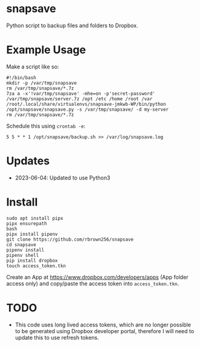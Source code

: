 snapsave
===

Python script to backup files and folders to Dropbox.

# Example Usage

Make a script like so:

```
#!/bin/bash
mkdir -p /var/tmp/snapsave
rm /var/tmp/snapsave/*.7z
7za a -x'!var/tmp/snapsave' -mhe=on -p'secret-password' /var/tmp/snapsave/server.7z /opt /etc /home /root /var
/root/.local/share/virtualenvs/snapsave-jmkwb-WP/bin/python /opt/snapsave/snapsave.py -s /var/tmp/snapsave/ -d my-server
rm /var/tmp/snapsave/*.7z
```

Schedule this using `crontab -e`:

`5 5 * * 1 /opt/snapsave/backup.sh >> /var/log/snapsave.log`

# Updates

- 2023-06-04: Updated to use Python3

# Install
```
sudo apt install pipx
pipx ensurepath
bash
pipx install pipenv
git clone https://github.com/rbrown256/snapsave
cd snapsave
pipenv install
pipenv shell
pip install dropbox
touch access_token.tkn
```

Create an App at https://www.dropbox.com/developers/apps (App folder access only) and copy/paste the access token into `access_token.tkn`.


# TODO

- This code uses long lived access tokens, which are no longer possible to be generated using Dropbox developer portal, therefore I will need to update this to use refresh tokens.
